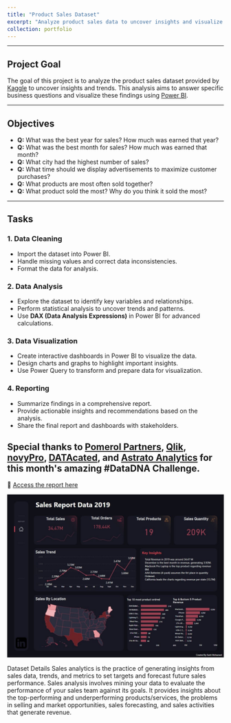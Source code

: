 ```yaml
---
title: "Product Sales Dataset"
excerpt: "Analyze product sales data to uncover insights and visualize trends using Power BI"
collection: portfolio
---
```




---  

## Project Goal  
The goal of this project is to analyze the product sales dataset provided by [Kaggle](https://www.kaggle.com/) to uncover insights and trends. This analysis aims to answer specific business questions and visualize these findings using [Power BI](https://www.microsoft.com/en-us/power-platform/products/power-bi).  

---  

## Objectives  
- **Q:** What was the best year for sales? How much was earned that year?  
- **Q:** What was the best month for sales? How much was earned that month?  
- **Q:** What city had the highest number of sales?  
- **Q:** What time should we display advertisements to maximize customer purchases?  
- **Q:** What products are most often sold together?  
- **Q:** What product sold the most? Why do you think it sold the most?  

---  

## Tasks  

### 1. Data Cleaning  
- Import the dataset into Power BI.  
- Handle missing values and correct data inconsistencies.  
- Format the data for analysis.  

### 2. Data Analysis  
- Explore the dataset to identify key variables and relationships.  
- Perform statistical analysis to uncover trends and patterns.  
- Use **DAX (Data Analysis Expressions)** in Power BI for advanced calculations.  

### 3. Data Visualization  
- Create interactive dashboards in Power BI to visualize the data.  
- Design charts and graphs to highlight important insights.  
- Use Power Query to transform and prepare data for visualization.  

### 4. Reporting  
- Summarize findings in a comprehensive report.  
- Provide actionable insights and recommendations based on the analysis.  
- Share the final report and dashboards with stakeholders.  

Special thanks to [**Pomerol Partners**](https://www.pomerolpartners.com), [**Qlik**](https://www.qlik.com), [**novyPro**](https://www.novypro.com), [**DATAcated**](https://www.datacated.com), and [**Astrato Analytics**](https://astrato.io) for this month's amazing **#DataDNA Challenge**.    
---  


🔗 [Access the report here](https://lnkd.in/eRPeyU8J)  

![Product Sales Analysis](images/Sales_report_Data.jpg)  


Dataset Details
Sales analytics is the practice of generating insights from sales data, trends, and metrics to set targets and forecast future sales performance. Sales analysis involves mining your data to evaluate the performance of your sales team against its goals. It provides insights about the top-performing and underperforming products/services, the problems in selling and market opportunities, sales forecasting, and sales activities that generate revenue.

